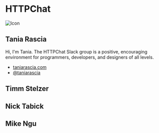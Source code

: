 # HTTPChat 
![Icon](https://raw.githubusercontent.com/httpchat/httpchat.github.io/master/images/http-small.png)

## Tania Rascia

Hi, I'm Tania. The HTTPChat Slack group is a positive, encouraging environment for programmers, developers, and designers of all levels.  

- [taniarascia.com](https://www.taniarascia.com)
- [@taniarascia](https://twitter.com/taniarascia)

## Timm Stelzer

## Nick Tabick

## Mike Ngu
